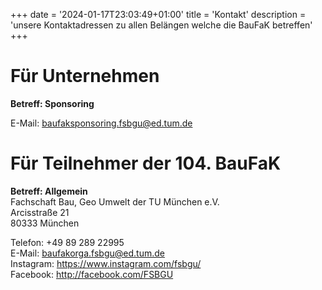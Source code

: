 +++
date = '2024-01-17T23:03:49+01:00'
title = 'Kontakt'
description = 'unsere Kontaktadressen zu allen Belängen welche die BauFaK betreffen'
+++
# Für Unternehmen
**Betreff: Sponsoring**

E-Mail: baufaksponsoring.fsbgu@ed.tum.de

# Für Teilnehmer der 104. BauFaK
**Betreff: Allgemein**  
Fachschaft Bau, Geo Umwelt der TU München e.V.  
Arcisstraße 21  
80333 München  

Telefon: +49 89 289 22995  
E-Mail: baufakorga.fsbgu@ed.tum.de  
Instagram: https://www.instagram.com/fsbgu/  
Facebook: http://facebook.com/FSBGU  

